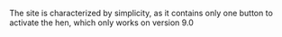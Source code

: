 The site is characterized by simplicity, as it contains only one button to activate the hen, which only works on version 9.0
